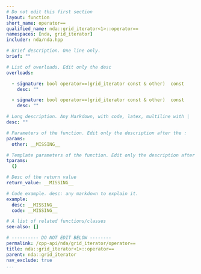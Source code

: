 ```yaml
---
# Do not edit this first section
layout: function
short_name: operator==
qualified_name: nda::grid_iterator<1>::operator==
namespaces: [nda, grid_iterator]
includer: nda/nda.hpp

# Brief description. One line only.
brief: ""

# List of overloads. Edit only the desc
overloads:

  - signature: bool operator==(grid_iterator const & other)  const
    desc: ""

  - signature: bool operator==(grid_iterator const & other)  const
    desc: ""

# Long description. Any Markdown, with code, latex, multiline with |
desc: ""

# Parameters of the function. Edit only the description after the :
params:
  other: __MISSING__

# Template parameters of the function. Edit only the description after the :
tparams:
  {}

# Desc of the return value
return_value: __MISSING__

# Code example. desc: any markdown to explain it.
example:
  desc: __MISSING__
  code: __MISSING__

# A list of related functions/classes
see-also: []

# ---------- DO NOT EDIT BELOW --------
permalink: /cpp-api/nda/grid_iterator/operator==
title: nda::grid_iterator<1>::operator==
parent: nda::grid_iterator
nav_exclude: true
...
```


